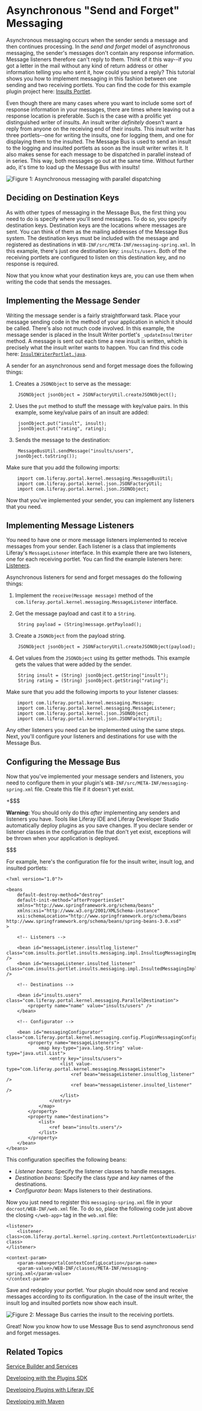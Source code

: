 # Asynchronous "Send and Forget" Messaging [](id=asynchronous-send-and-forget-messaging)

Asynchronous messaging occurs when the sender sends a message and then continues 
processing. In the *send and forget* model of asynchronous messaging, the 
sender's messages don't contain any response information. Message listeners 
therefore can't reply to them. Think of it this way--if you got a letter in the 
mail without any kind of return address or other information telling you who 
sent it, how could you send a reply? This tutorial shows you how to implement 
messaging in this fashion between one sending and two receiving portlets. You 
can find the code for this example plugin project here:
[Insults Portlet](https://github.com/liferay/liferay-docs/tree/6.2.x/develop/tutorials/code/msg-bus/msg-bus/async-send-forget/insults-portlet).

<!-- Why do we suddenly switch to the Insults portlet here? -Rich -->

Even though there are many cases where you want to include some sort of response 
information in your messages, there are times where leaving out a response 
location is preferable. Such is the case with a prolific yet distinguished 
writer of insults. An insult writer *definitely* doesn't want a reply from 
anyone on the receiving end of their insults. This insult writer has three 
portlets--one for writing the insults, one for logging them, and one for 
displaying them to the insulted. The Message Bus is used to send an insult to 
the logging and insulted portlets as soon as the insult writer writes it. It 
also makes sense for each message to be dispatched in parallel instead of in 
series. This way, both messages go out at the same time. Without further ado, 
it's time to load up the Message Bus with insults!

![Figure 1: Asynchronous messaging with *parallel* dispatching](../../images/msg-bus-async-parallel-msg.png)

## Deciding on Destination Keys [](id=deciding-on-destination-keys)

As with other types of messaging in the Message Bus, the first thing you need to
do is specify where you'll send messages. To do so, you specify destination
keys. Destination keys are the locations where messages are sent. You can think
of them as the mailing addresses of the Message Bus system. The destination keys
must be included with the message and registered as destinations in
`WEB-INF/src/META-INF/messaging-spring.xml`. In this example, there's just one
destination key: `insults/users`. Both of the receiving portlets are configured
to listen on this destination key, and no response is required. 

Now that you know what your destination keys are, you can use them when writing 
the code that sends the messages. 

## Implementing the Message Sender [](id=implementing-the-message-sender)

Writing the message sender is a fairly straightforward task. Place your message
sending code in the method of your application in which it should be called.
There's also not much code involved. In this example, the message sender is
placed in the Insult Writer portlet's `_updateInsultWriter` method. A message is
sent out each time a new insult is written, which is precisely what the insult
writer wants to happen.  You can find this code here:
[`InsultWriterPortlet.java`](https://github.com/liferay/liferay-docs/tree/6.2.x/develop/tutorials/code/msg-bus/msg-bus/async-send-forget/insults-portlet/docroot/WEB-INF/src/com/insults/portlet/insults/InsultWriterPortlet.java).

A sender for an asynchronous send and forget message does the following things:

1. Creates a `JSONObject` to serve as the message:

        JSONObject jsonObject = JSONFactoryUtil.createJSONObject();

2. Uses the `put` method to stuff the message with key/value pairs. In this 
   example, some key/value pairs of an insult are added:
   
        jsonObject.put("insult", insult);
        jsonObject.put("rating", rating);

3. Sends the message to the destination:

        MessageBusUtil.sendMessage("insults/users", jsonObject.toString());
 
Make sure that you add the following imports:

        import com.liferay.portal.kernel.messaging.MessageBusUtil;
        import com.liferay.portal.kernel.json.JSONFactoryUtil;
        import com.liferay.portal.kernel.json.JSONObject;

Now that you've implemented your sender, you can implement any listeners that 
you need.

## Implementing Message Listeners [](id=implementing-message-listeners)

You need to have one or more message listeners implemented to receive messages 
from your sender. Each listener is a class that implements Liferay's 
`MessageListener` interface. In this example there are two listeners, one for 
each receiving portlet. You can find the example listeners here:
[Listeners](https://github.com/liferay/liferay-docs/tree/6.2.x/develop/tutorials/code/msg-bus/msg-bus/async-send-forget/insults-portlet/docroot/WEB-INF/src/com/insults/portlet/insults/messaging/impl).

Asynchronous listeners for send and forget messages do the following things: 

1. Implement the `receive(Message message)` method of the
   `com.liferay.portal.kernel.messaging.MessageListener` interface.

2. Get the message payload and cast it to a `String`.

        String payload = (String)message.getPayload();

3. Create a `JSONObject` from the payload string.

        JSONObject jsonObject = JSONFactoryUtil.createJSONObject(payload);

4. Get values from the `JSONObject` using its getter methods. This example gets 
   the values that were added by the sender.

        String insult = (String) jsonObject.getString("insult");
        String rating = (String) jsonObject.getString("rating");

Make sure that you add the following imports to your listener classes:

        import com.liferay.portal.kernel.messaging.Message;
        import com.liferay.portal.kernel.messaging.MessageListener;
        import com.liferay.portal.kernel.json.JSONObject;
        import com.liferay.portal.kernel.json.JSONFactoryUtil;
 
Any other listeners you need can be implemented using the same steps. Next, 
you'll configure your listeners and destinations for use with the Message Bus. 

## Configuring the Message Bus [](id=configuring-the-message-bus)

Now that you've implemented your message senders and listeners, you need to 
configure them in your plugin's `WEB-INF/src/META-INF/messaging-spring.xml` 
file. Create this file if it doesn't yet exist. 

+$$$

**Warning:** You should only do this *after* implementing any senders and
listeners you have. Tools like Liferay IDE and Liferay Developer Studio
automatically deploy plugins as you save changes. If you declare sender or
listener classes in the configuration file that don't yet exist, exceptions will
be thrown when your application is deployed. 

$$$

For example, here's the configuration file for the insult writer, insult log, 
and insulted portlets: 

    <?xml version="1.0"?>

    <beans
	    default-destroy-method="destroy"
	    default-init-method="afterPropertiesSet"
	    xmlns="http://www.springframework.org/schema/beans"
	    xmlns:xsi="http://www.w3.org/2001/XMLSchema-instance"
	    xsi:schemaLocation="http://www.springframework.org/schema/beans http://www.springframework.org/schema/beans/spring-beans-3.0.xsd"
    >

        <!-- Listeners -->

        <bean id="messageListener.insultlog_listener" class="com.insults.portlet.insults.messaging.impl.InsultLogMessagingImpl" />
        <bean id="messageListener.insulted_listener" class="com.insults.portlet.insults.messaging.impl.InsultedMessagingImpl" />

        <!-- Destinations -->

        <bean id="insults.users" class="com.liferay.portal.kernel.messaging.ParallelDestination">
            <property name="name" value="insults/users" />
        </bean>

        <!-- Configurator -->

        <bean id="messagingConfigurator" class="com.liferay.portal.kernel.messaging.config.PluginMessagingConfigurator">
            <property name="messageListeners">
                <map key-type="java.lang.String" value-type="java.util.List">
                    <entry key="insults/users">
                        <list value-type="com.liferay.portal.kernel.messaging.MessageListener">
                            <ref bean="messageListener.insultlog_listener" /> 
                            <ref bean="messageListener.insulted_listener" />
                        </list>
                    </entry>
                </map>
            </property>
            <property name="destinations">
                <list>
                    <ref bean="insults.users"/>
                </list>
            </property>
        </bean>
    </beans>

This configuration specifies the following beans: 

- *Listener beans*: Specify the listener classes to handle messages.
- *Destination beans*: Specify the class *type* and *key* names of the
   destinations.
- *Configurator bean*: Maps listeners to their destinations.

Now you just need to register this `messaging-spring.xml` file in your 
`docroot/WEB-INF/web.xml` file. To do so, place the following code just above 
the closing `</web-app>` tag in the `web.xml` file: 

    <listener>
        <listener-class>com.liferay.portal.kernel.spring.context.PortletContextLoaderListener</listener-class>
    </listener>

    <context-param>
        <param-name>portalContextConfigLocation</param-name>
        <param-value>/WEB-INF/classes/META-INF/messaging-spring.xml</param-value>
    </context-param>

Save and redeploy your portlet. Your plugin should now send and receive messages
according to its configuration. In the case of the insult writer, the insult log
and insulted portlets now show each insult. 

![Figure 2: Message Bus carries the insult to the receiving portlets.](../../images/msg-bus-insults.png)

Great! Now you know how to use Message Bus to send asynchronous send and forget 
messages. 

## Related Topics [](id=related-topics)

[Service Builder and Services](/tutorials/-/knowledge_base/6-2/service-builder)

[Developing with the Plugins SDK](/tutorials/-/knowledge_base/6-2/plugins-sdk)

[Developing Plugins with Liferay IDE](/tutorials/-/knowledge_base/6-2/liferay-ide)

[Developing with Maven](/tutorials/-/knowledge_base/6-2/maven)
